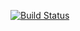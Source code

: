 [![Build Status](https://travis-ci.com/MaksVe/otus-homework_01.svg?branch=master)](https://travis-ci.com/MaksVe/otus-homework_01)